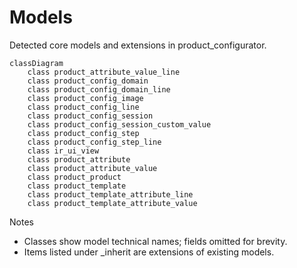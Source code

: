 # Models

Detected core models and extensions in product_configurator.

```mermaid
classDiagram
    class product_attribute_value_line
    class product_config_domain
    class product_config_domain_line
    class product_config_image
    class product_config_line
    class product_config_session
    class product_config_session_custom_value
    class product_config_step
    class product_config_step_line
    class ir_ui_view
    class product_attribute
    class product_attribute_value
    class product_product
    class product_template
    class product_template_attribute_line
    class product_template_attribute_value
```

Notes
- Classes show model technical names; fields omitted for brevity.
- Items listed under _inherit are extensions of existing models.
